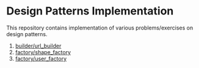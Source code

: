 # Design Patterns Implementation

This repository contains implementation of various problems/exercises on design patterns.

1) [builder/url_builder](builder/url_builder.py)
2) [factory/shape_factory](factory/shape_factory.py)
3) [factory/user_factory](factory/user_factory.py)
